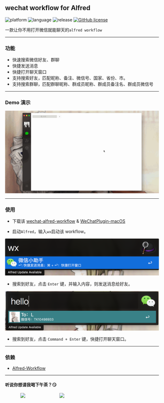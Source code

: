 
## wechat workflow for Alfred

![platform](https://img.shields.io/badge/platform-macos-lightgrey.svg)  ![language](https://img.shields.io/badge/language-python-blue.svg)
  ![release](https://img.shields.io/badge/release-v1.0-brightgreen.svg) 
 [![GitHub license](https://img.shields.io/github/license/TKkk-iOSer/wechat-workflow.svg)](https://github.com/TKkk-iOSer/wechat-workflow/blob/master/LICENSE)
 
一款让你不用打开微信就能聊天的`alfred workflow`

---

### 功能
* 快速搜索微信好友、群聊
* 快捷发送消息 
* 快捷打开聊天窗口
* 支持搜索好友，匹配昵称、备注、微信号、国家、省份、市。
* 支持搜索群聊，匹配群聊昵称、群成员昵称、群成员备注名、群成员微信号

---

### Demo 演示

![alfred](./ScreenShots/alfred_search.gif)

---

### 使用
* 下载该 [wechat-alfred-workflow](https://github.com/TKkk-iOSer/wechat-alfred-workflow/releases) & [WeChatPlugin-macOS](https://github.com/TKkk-iOSer/WeChatPlugin-MacOS)

* 启动`Alfred`，输入`wx`启动该 workflow。

![keyword](./ScreenShots/alfred_query.png)

* 搜索到好友，点击 `Enter` 键，并输入内容，则发送消息给好友。

![keyword](./ScreenShots/alfred_send.png)


* 搜索到好友，点击 `Command + Enter` 键，快捷打开聊天窗口。

---

### 依赖

* [Alfred-Workflow](http://www.deanishe.net/alfred-workflow/index.html)

---

#### 听说你想请我喝下午茶？😏
 
<img src="http://upload-images.jianshu.io/upload_images/965383-cbc86dc1d75a6242.jpg?imageMogr2/auto-orient/strip%7CimageView2/2/w/1240" height="250" hspace="50"/>&nbsp;&nbsp;&nbsp;<img src="http://upload-images.jianshu.io/upload_images/965383-76a1c7c91b987e1a.png?imageMogr2/auto-orient/strip%7CimageView2/2/w/1240" height="250" hspace="50"  />



